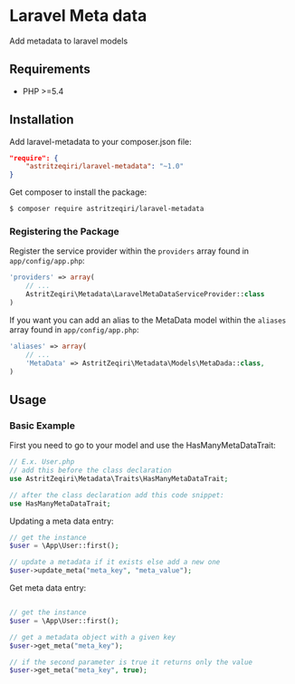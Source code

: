 # Laravel Meta data

Add metadata to laravel models

## Requirements

- PHP >=5.4


## Installation

Add laravel-metadata to your composer.json file:

```json
"require": {
    "astritzeqiri/laravel-metadata": "~1.0"
}
```

Get composer to install the package:

```
$ composer require astritzeqiri/laravel-metadata
```

### Registering the Package

Register the service provider within the `providers` array found in `app/config/app.php`:

```php
'providers' => array(
    // ...
    AstritZeqiri\Metadata\LaravelMetaDataServiceProvider::class
)
```

If you want you can add an alias to the MetaData model within the `aliases` array found in `app/config/app.php`:


```php
'aliases' => array(
    // ...
    'MetaData' => AstritZeqiri\Metadata\Models\MetaDada::class,
)
```


## Usage

### Basic Example

First you need to go to your model and use the HasManyMetaDataTrait:

```php
// E.x. User.php
// add this before the class declaration
use AstritZeqiri\Metadata\Traits\HasManyMetaDataTrait;

// after the class declaration add this code snippet:
use HasManyMetaDataTrait;
```

Updating a meta data entry:

```php
// get the instance
$user = \App\User::first();

// update a metadata if it exists else add a new one
$user->update_meta("meta_key", "meta_value");

```

Get meta data entry:

```php

// get the instance
$user = \App\User::first();

// get a metadata object with a given key
$user->get_meta("meta_key");

// if the second parameter is true it returns only the value
$user->get_meta("meta_key", true);
```
